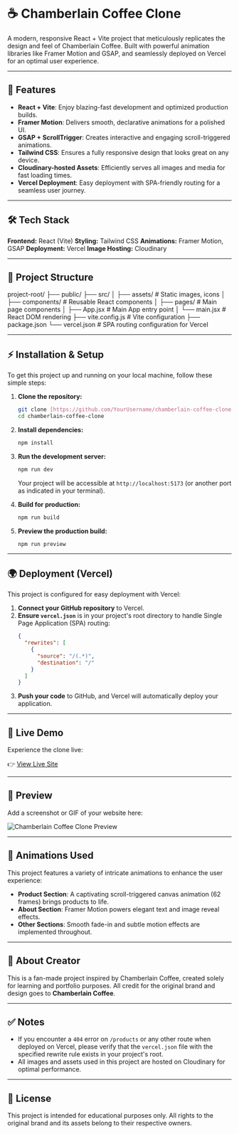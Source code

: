 # ☕ Chamberlain Coffee Clone

A modern, responsive React + Vite project that meticulously replicates the design and feel of Chamberlain Coffee. Built with powerful animation libraries like Framer Motion and GSAP, and seamlessly deployed on Vercel for an optimal user experience.

---

## 🚀 Features

* **React + Vite**: Enjoy blazing-fast development and optimized production builds.
* **Framer Motion**: Delivers smooth, declarative animations for a polished UI.
* **GSAP + ScrollTrigger**: Creates interactive and engaging scroll-triggered animations.
* **Tailwind CSS**: Ensures a fully responsive design that looks great on any device.
* **Cloudinary-hosted Assets**: Efficiently serves all images and media for fast loading times.
* **Vercel Deployment**: Easy deployment with SPA-friendly routing for a seamless user journey.

---

## 🛠️ Tech Stack

**Frontend:** React (Vite)
**Styling:** Tailwind CSS
**Animations:** Framer Motion, GSAP
**Deployment:** Vercel
**Image Hosting:** Cloudinary

---

## 📂 Project Structure

project-root/
├── public/
├── src/
│   ├── assets/         # Static images, icons
│   ├── components/     # Reusable React components
│   ├── pages/          # Main page components
│   ├── App.jsx         # Main App entry point
│   └── main.jsx        # React DOM rendering
├── vite.config.js      # Vite configuration
├── package.json
└── vercel.json         # SPA routing configuration for Vercel



---

## ⚡ Installation & Setup

To get this project up and running on your local machine, follow these simple steps:

1.  **Clone the repository:**
    ```bash
    git clone [https://github.com/YourUsername/chamberlain-coffee-clone.git](https://github.com/YourUsername/chamberlain-coffee-clone.git)
    cd chamberlain-coffee-clone
    ```

2.  **Install dependencies:**
    ```bash
    npm install
    ```

3.  **Run the development server:**
    ```bash
    npm run dev
    ```
    Your project will be accessible at `http://localhost:5173` (or another port as indicated in your terminal).

4.  **Build for production:**
    ```bash
    npm run build
    ```

5.  **Preview the production build:**
    ```bash
    npm run preview
    ```

---

## 🌍 Deployment (Vercel)

This project is configured for easy deployment with Vercel:

1.  **Connect your GitHub repository** to Vercel.
2.  **Ensure `vercel.json`** is in your project's root directory to handle Single Page Application (SPA) routing:
    ```json
    {
      "rewrites": [
        {
          "source": "/(.*)",
          "destination": "/"
        }
      ]
    }
    ```
3.  **Push your code** to GitHub, and Vercel will automatically deploy your application.

---

## 🔗 Live Demo

Experience the clone live:

👉 [View Live Site](YOUR_LIVE_SITE_URL_HERE)

---

## 📸 Preview

Add a screenshot or GIF of your website here:

![Chamberlain Coffee Clone Preview](https://via.placeholder.com/800x450.png?text=Your+Website+Screenshot+Here)

---

## 🧩 Animations Used

This project features a variety of intricate animations to enhance the user experience:

* **Product Section**: A captivating scroll-triggered canvas animation (62 frames) brings products to life.
* **About Section**: Framer Motion powers elegant text and image reveal effects.
* **Other Sections**: Smooth fade-in and subtle motion effects are implemented throughout.

---

## 👤 About Creator

This is a fan-made project inspired by Chamberlain Coffee, created solely for learning and portfolio purposes. All credit for the original brand and design goes to **Chamberlain Coffee**.

---

## ✅ Notes

* If you encounter a `404` error on `/products` or any other route when deployed on Vercel, please verify that the `vercel.json` file with the specified rewrite rule exists in your project's root.
* All images and assets used in this project are hosted on Cloudinary for optimal performance.

---

## 📜 License

This project is intended for educational purposes only. All rights to the original brand and its assets belong to their respective owners.
